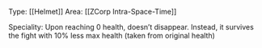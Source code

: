Type: [[Helmet]]
Area: [[ZCorp Intra-Space-Time]]

Speciality: Upon reaching 0 health, doesn’t disappear. Instead, it survives the fight with 10% less max health (taken from original health)